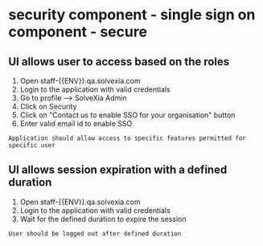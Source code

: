 # security component - single sign on component - secure
 
## UI allows user to access based on the roles
   
1. Open staff-{{ENV}}.qa.solvexia.com
2. Login to the application with valid credentials
3. Go to profile --> SolveXia Admin
4. Click on Security 
5. Click on "Contact us to enable SSO for your organisation" button
6. Enter valid  email id to enable SSO

`Application should allow access to specific features permitted for specific user`

## UI allows session expiration with a defined duration

1. Open staff-{{ENV}}.qa.solvexia.com
2. Login to the application with valid credentials
3. Wait for the defined duration to expire the session

` User should be logged out after defined duration `